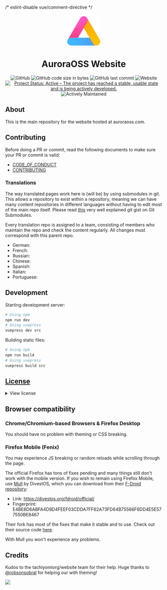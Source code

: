 /* eslint-disable vue/comment-directive */
<div>
	<p align="center">
		<img src="./src/.vuepress/public/icons/auroralogo.webp" height="100px">
	</p>
	<h1 align="center">AuroraOSS Website</h1>
  <p align="center">
    <img alt="GitHub" src="https://img.shields.io/github/license/aurora-website/website_v1">
    <img alt="GitHub code size in bytes" src="https://img.shields.io/github/languages/code-size/aurora-website/website_v1">
    <img alt="GitHub last commit" src="https://img.shields.io/github/last-commit/aurora-website/website_v1">
    <img alt="Website" src="https://img.shields.io/website?url=https%3A%2F%2Fauroraoss.com">
    <a href="https://www.repostatus.org/#active"><img src="https://www.repostatus.org/badges/latest/active.svg" alt="Project Status: Active – The project has reached a stable, usable state and is being actively developed." /></a>
    <img alt="Actively Maintained" src="https://img.shields.io/badge/Maintenance%20Level-Actively%20Maintained-green.svg"/>
  </p>

</div>

## About

This is the main repository for the website hosted at auroraoss.com. 

## Contributing

Before doing a PR or commit, read the following documents to make sure your PR or commit is valid:

- [CODE_OF_CONDUCT](CODE_OF_CONDUCT.md)
- [CONTRIBUTING](CONTRIBUTING.md)

### Translations

The way translated pages work here is (will be) by using submodules in git. This allows a repository to exist within a repository, meaning we can have many content repositories in different languages without having to edit most of the main repo itself. Please read [this](https://gist.github.com/gitaarik/8735255) very well explained git gist on Git Submodules.

Every translation repo is assigned to a team, consisting of members who maintain the repo and check the content regularly. All changes must correspond with this parent repo.

- German: 
- French:
- Russian:
- Chinese:
- Spanish:
- Italian:
- Portuguese:

## Development

Starting development server:
```bash
# Using npm 
npm run dev
# Using vuepress
vuepress dev src
```

Building static files:
```bash
# Using npm 
npm run build
# Using vuepress
vuepress build src
```


## [License](LICENSE.md)

<details><summary>View license</summary>
<p>

    MIT License

    Copyright (c) 2021-present Austin Hornhead a.k.a austinhornhead_12/marchingon12

    Permission is hereby granted, free of charge, to any person obtaining a copy
    of this software and associated documentation files (the "Software"), to deal
    in the Software without restriction, including without limitation the rights
    to use, copy, modify, merge, publish, distribute, sublicense, and/or sell
    copies of the Software, and to permit persons to whom the Software is
    furnished to do so, subject to the following conditions:

    The above copyright notice and this permission notice shall be included in all
    copies or substantial portions of the Software.

    THE SOFTWARE IS PROVIDED "AS IS", WITHOUT WARRANTY OF ANY KIND, EXPRESS OR
    IMPLIED, INCLUDING BUT NOT LIMITED TO THE WARRANTIES OF MERCHANTABILITY,
    FITNESS FOR A PARTICULAR PURPOSE AND NONINFRINGEMENT. IN NO EVENT SHALL THE
    AUTHORS OR COPYRIGHT HOLDERS BE LIABLE FOR ANY CLAIM, DAMAGES OR OTHER
    LIABILITY, WHETHER IN AN ACTION OF CONTRACT, TORT OR OTHERWISE, ARISING FROM,
    OUT OF OR IN CONNECTION WITH THE SOFTWARE OR THE USE OR OTHER DEALINGS IN THE
    SOFTWARE.
</p>
</details>


## Browser compatibility

### Chrome/Chromium-based Browsers & Firefox Desktop

You should have no problem with theming or CSS breaking.

### Firefox Mobile (Fenix)

You may experience JS breaking or random reloads while scrolling through the page.

The official Firefox has tons of fixes pending and many things still don't work with the mobile version. If you wish to remain using Firefox Mobile, use [Mull](https://divestos.org/fdroid/official/us.spotco.fennec_dos) by DivestOS, which you can download from their [F-Droid repository](https://divestos.org/fdroid/official/?fingerprint=E4BE8D6ABFA4D9D4FEEF03CDDA7FF62A73FD64B75566F6DD4E5E577550BE8467): 
- Link: https://divestos.org/fdroid/official/
- Fingerprint: E4BE8D6ABFA4D9D4FEEF03CDDA7FF62A73FD64B75566F6DD4E5E577550BE8467

Their fork has most of the fixes that make it stable and to use. Check out their source code [here](https://gitlab.com/divested-mobile/mull-fenix).

With Mull you won't experience any problems.

## Credits

Kudos to the tachiyomiorg/website team for their help.
Huge thanks to [@robsonsobral](https://github.com/robsonsobral) for helping our with theming!

<a href="https://github.com/aurora-website/website_v1/graphs/contributors">
  <img src="https://contrib.rocks/image?repo=aurora-website/website_v1" />
</a>
